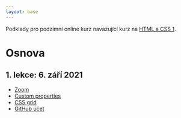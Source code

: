 ```yaml
---
layout: base
---
```


Podklady pro podzimní online kurz navazující kurz na [HTML a CSS 1](https://www.czechitas.cz/kurzy/html-a-css-1).

# Osnova

## 1. lekce: 6. září 2021

- [Zoom](zoom-breakout-rooms)
- [Custom properties](custom-properties)
- [CSS grid](css-grid)
- [GitHub účet](github-ucet)
